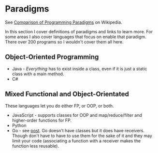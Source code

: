 # Paradigms

See [Comparison of Programming Paradigms](https://en.m.wikipedia.org/wiki/Comparison_of_programming_paradigms) on Wikipedia.

In this section I cover definitions of paradigms and links to learn more. For some areas I also cover languages that focus on enable that paradigm.
There over 200 programs so I wouldn't cover them all here.


## Object-Oriented Programming

- Java - _Everything_ has to exist inside a class, even if it is just a static class with a main method.
- C#


## Mixed Functional and Object-Orientated

These languages let you do either FP, or OOP, or both.

- JavaScript - supports classes for OOP and map/reduce/filter and higher-order functions for FP.
- Python
- Go - see [post](https://flaviocopes.com/golang-is-go-object-oriented/). Go doesn't have classes but it does have receivers. Though don't have to have to use them for the sake of it and they may limit your code (associating a function with a receiver makes the function less reusable).
